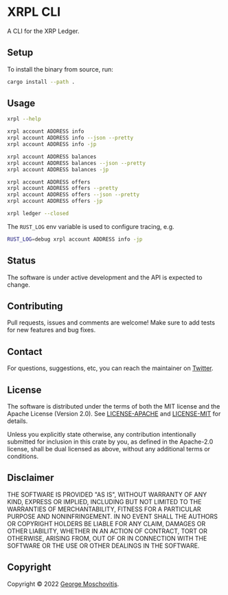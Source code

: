 # XRPL CLI

A CLI for the XRP Ledger.

## Setup

To install the binary from source, run:

```sh
cargo install --path .
```

## Usage

```sh
xrpl --help

xrpl account ADDRESS info
xrpl account ADDRESS info --json --pretty
xrpl account ADDRESS info -jp

xrpl account ADDRESS balances
xrpl account ADDRESS balances --json --pretty
xrpl account ADDRESS balances -jp

xrpl account ADDRESS offers
xrpl account ADDRESS offers --pretty
xrpl account ADDRESS offers --json --pretty
xrpl account ADDRESS offers -jp

xrpl ledger --closed
```

The `RUST_LOG` env variable is used to configure tracing, e.g.

```sh
RUST_LOG=debug xrpl account ADDRESS info -jp
```

## Status

The software is under active development and the API is expected to change.

## Contributing

Pull requests, issues and comments are welcome! Make sure to add tests for new features and bug fixes.

## Contact

For questions, suggestions, etc, you can reach the maintainer on [Twitter](https://twitter.com/gmosx).

## License

The software is distributed under the terms of both the MIT license and the Apache License (Version 2.0). See [LICENSE-APACHE](LICENSE-APACHE) and [LICENSE-MIT](LICENSE-MIT) for details.

Unless you explicitly state otherwise, any contribution intentionally submitted for inclusion in this crate by you, as defined in the Apache-2.0 license, shall be dual licensed as above, without any additional terms or conditions.

## Disclaimer

THE SOFTWARE IS PROVIDED "AS IS", WITHOUT WARRANTY OF
ANY KIND, EXPRESS OR IMPLIED, INCLUDING BUT NOT LIMITED
TO THE WARRANTIES OF MERCHANTABILITY, FITNESS FOR A
PARTICULAR PURPOSE AND NONINFRINGEMENT. IN NO EVENT
SHALL THE AUTHORS OR COPYRIGHT HOLDERS BE LIABLE FOR ANY
CLAIM, DAMAGES OR OTHER LIABILITY, WHETHER IN AN ACTION
OF CONTRACT, TORT OR OTHERWISE, ARISING FROM, OUT OF OR
IN CONNECTION WITH THE SOFTWARE OR THE USE OR OTHER
DEALINGS IN THE SOFTWARE.

## Copyright

Copyright © 2022 [George Moschovitis](https://gmosx.ninja).